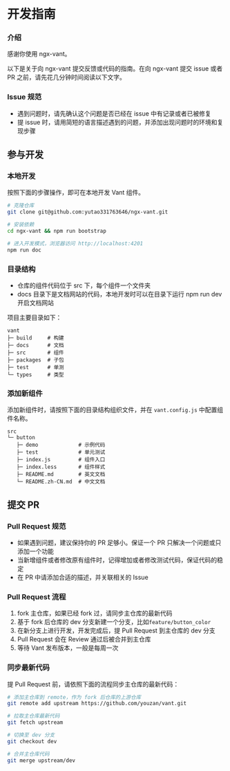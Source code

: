 # 开发指南

### 介绍

感谢你使用 ngx-vant。

以下是关于向 ngx-vant 提交反馈或代码的指南。在向 ngx-vant 提交 issue 或者 PR 之前，请先花几分钟时间阅读以下文字。

### Issue 规范

- 遇到问题时，请先确认这个问题是否已经在 issue 中有记录或者已被修复
- 提 issue 时，请用简短的语言描述遇到的问题，并添加出现问题时的环境和复现步骤

## 参与开发

### 本地开发

按照下面的步骤操作，即可在本地开发 Vant 组件。

```bash
# 克隆仓库
git clone git@github.com:yutao331763646/ngx-vant.git

# 安装依赖
cd ngx-vant && npm run bootstrap

# 进入开发模式，浏览器访问 http://localhost:4201
npm run doc
```

### 目录结构

- 仓库的组件代码位于 src 下，每个组件一个文件夹
- docs 目录下是文档网站的代码，本地开发时可以在目录下运行 npm run dev 开启文档网站

项目主要目录如下：

```
vant
├─ build     # 构建
├─ docs      # 文档
├─ src       # 组件
├─ packages  # 子包
├─ test      # 单测
└─ types     # 类型
```

### 添加新组件

添加新组件时，请按照下面的目录结构组织文件，并在 `vant.config.js` 中配置组件名称。

```
src
└─ button
   ├─ demo             # 示例代码
   ├─ test             # 单元测试
   ├─ index.js         # 组件入口
   ├─ index.less       # 组件样式
   ├─ README.md        # 英文文档
   └─ README.zh-CN.md  # 中文文档
```

## 提交 PR

### Pull Request 规范

- 如果遇到问题，建议保持你的 PR 足够小。保证一个 PR 只解决一个问题或只添加一个功能
- 当新增组件或者修改原有组件时，记得增加或者修改测试代码，保证代码的稳定
- 在 PR 中请添加合适的描述，并关联相关的 Issue

### Pull Request 流程

1. fork 主仓库，如果已经 fork 过，请同步主仓库的最新代码
2. 基于 fork 后仓库的 dev 分支新建一个分支，比如`feature/button_color`
3. 在新分支上进行开发，开发完成后，提 Pull Request 到主仓库的 dev 分支
4. Pull Request 会在 Review 通过后被合并到主仓库
5. 等待 Vant 发布版本，一般是每周一次

### 同步最新代码

提 Pull Request 前，请依照下面的流程同步主仓库的最新代码：

```bash
# 添加主仓库到 remote，作为 fork 后仓库的上游仓库
git remote add upstream https://github.com/youzan/vant.git

# 拉取主仓库最新代码
git fetch upstream

# 切换至 dev 分支
git checkout dev

# 合并主仓库代码
git merge upstream/dev
```
